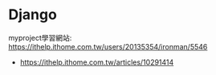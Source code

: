 # Django
myproject學習網站:
https://ithelp.ithome.com.tw/users/20135354/ironman/5546
* https://ithelp.ithome.com.tw/articles/10291414
